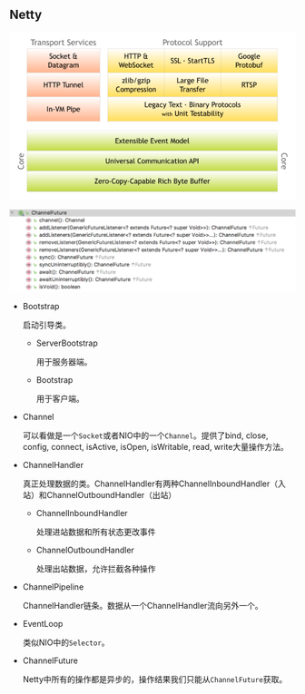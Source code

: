 ## Netty

![](images/netty-components.png)

![](images/ChannelFuture.png)

- Bootstrap

    启动引导类。
    
    - ServerBootstrap

        用于服务器端。

    - Bootstrap 

        用于客户端。

- Channel

    可以看做是一个`Socket`或者NIO中的一个`Channel`。提供了bind, close, config, connect, isActive, isOpen, isWritable, read, write大量操作方法。

- ChannelHandler

    真正处理数据的类。ChannelHandler有两种ChannelInboundHandler（入站）和ChannelOutboundHandler（出站）


    - ChannelInboundHandler 
    
        处理进站数据和所有状态更改事件

    - ChannelOutboundHandler 
        
        处理出站数据，允许拦截各种操作

- ChannelPipeline

    ChannelHandler链条。数据从一个ChannelHandler流向另外一个。

- EventLoop

    类似NIO中的`Selector`。

- ChannelFuture

    Netty中所有的操作都是异步的，操作结果我们只能从`ChannelFuture`获取。


